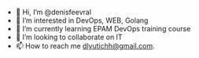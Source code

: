 - 👋 Hi, I’m @denisfeevral
- 👀 I’m interested in DevOps, WEB, Golang
- 🌱 I’m currently learning EPAM DevOps training course
- 💞️ I’m looking to collaborate on IT
- 📫 How to reach me dlyutichh@gmail.com.

<!---
denisfeevral/denisfeevral is a ✨ special ✨ repository because its `README.md` (this file) appears on your GitHub profile.
You can click the Preview link to take a look at your changes.
--->

